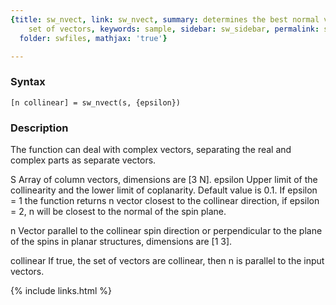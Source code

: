 ```yaml
---
{title: sw_nvect, link: sw_nvect, summary: determines the best normal vector for the
    set of vectors, keywords: sample, sidebar: sw_sidebar, permalink: sw_nvect.html,
  folder: swfiles, mathjax: 'true'}

---
```


### Syntax

`[n collinear] = sw_nvect(s, {epsilon})`

### Description

The function can deal with complex vectors, separating the real and
complex parts as separate vectors.
 
S           Array of column vectors, dimensions are [3 N].
epsilon     Upper limit of the collinearity and the lower limit of
            coplanarity. Default value is 0.1. If epsilon = 1 the
            function returns n vector closest to the collinear direction,
            if epsilon = 2, n will be closest to the normal of the spin
            plane.
 
n           Vector parallel to the collinear spin direction or
            perpendicular to the plane of the spins in planar structures,
            dimensions are [1 3].
 
collinear   If true, the set of vectors are collinear, then n is parallel to the
            input vectors.
 

{% include links.html %}
